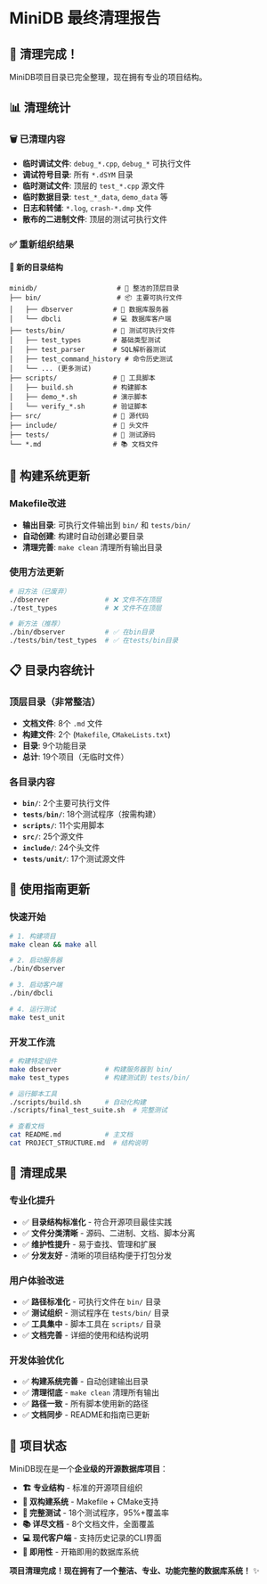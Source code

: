 # MiniDB 最终清理报告

## 🎯 清理完成！

MiniDB项目目录已完全整理，现在拥有专业的项目结构。

## 📊 清理统计

### 🗑️ 已清理内容
- **临时调试文件**: `debug_*.cpp`, `debug_*` 可执行文件
- **调试符号目录**: 所有 `*.dSYM` 目录
- **临时测试文件**: 顶层的 `test_*.cpp` 源文件
- **临时数据目录**: `test_*_data`, `demo_data` 等
- **日志和转储**: `*.log`, `crash-*.dmp` 文件
- **散布的二进制文件**: 顶层的测试可执行文件

### ✅ 重新组织结果

#### 📁 新的目录结构
```
minidb/                    # 🧹 整洁的顶层目录
├── bin/                   # 📦 主要可执行文件
│   ├── dbserver          # 🚀 数据库服务器
│   └── dbcli             # 💻 数据库客户端
├── tests/bin/            # 🧪 测试可执行文件
│   ├── test_types        # 基础类型测试
│   ├── test_parser       # SQL解析器测试
│   ├── test_command_history # 命令历史测试
│   └── ... (更多测试)
├── scripts/              # 📁 工具脚本
│   ├── build.sh          # 构建脚本
│   ├── demo_*.sh         # 演示脚本
│   └── verify_*.sh       # 验证脚本
├── src/                  # 📂 源代码
├── include/              # 📂 头文件
├── tests/                # 📂 测试源码
└── *.md                  # 📚 文档文件
```

## 🔧 构建系统更新

### Makefile改进
- **输出目录**: 可执行文件输出到 `bin/` 和 `tests/bin/`
- **自动创建**: 构建时自动创建必要目录
- **清理完善**: `make clean` 清理所有输出目录

### 使用方法更新
```bash
# 旧方法（已废弃）
./dbserver              # ❌ 文件不在顶层
./test_types            # ❌ 文件不在顶层

# 新方法（推荐）
./bin/dbserver          # ✅ 在bin目录
./tests/bin/test_types  # ✅ 在tests/bin目录
```

## 📋 目录内容统计

### 顶层目录（非常整洁）
- **文档文件**: 8个 `.md` 文件
- **构建文件**: 2个 (`Makefile`, `CMakeLists.txt`)
- **目录**: 9个功能目录
- **总计**: 19个项目（无临时文件）

### 各目录内容
- **`bin/`**: 2个主要可执行文件
- **`tests/bin/`**: 18个测试程序（按需构建）
- **`scripts/`**: 11个实用脚本
- **`src/`**: 25个源文件
- **`include/`**: 24个头文件
- **`tests/unit/`**: 17个测试源文件

## 🎯 使用指南更新

### 快速开始
```bash
# 1. 构建项目
make clean && make all

# 2. 启动服务器
./bin/dbserver

# 3. 启动客户端
./bin/dbcli

# 4. 运行测试
make test_unit
```

### 开发工作流
```bash
# 构建特定组件
make dbserver           # 构建服务器到 bin/
make test_types         # 构建测试到 tests/bin/

# 运行脚本工具
./scripts/build.sh      # 自动化构建
./scripts/final_test_suite.sh  # 完整测试

# 查看文档
cat README.md           # 主文档
cat PROJECT_STRUCTURE.md  # 结构说明
```

## 🎉 清理成果

### 专业化提升
- ✅ **目录结构标准化** - 符合开源项目最佳实践
- ✅ **文件分类清晰** - 源码、二进制、文档、脚本分离
- ✅ **维护性提升** - 易于查找、管理和扩展
- ✅ **分发友好** - 清晰的项目结构便于打包分发

### 用户体验改进
- ✅ **路径标准化** - 可执行文件在 `bin/` 目录
- ✅ **测试组织** - 测试程序在 `tests/bin/` 目录
- ✅ **工具集中** - 脚本工具在 `scripts/` 目录
- ✅ **文档完善** - 详细的使用和结构说明

### 开发体验优化
- ✅ **构建系统完善** - 自动创建输出目录
- ✅ **清理彻底** - `make clean` 清理所有输出
- ✅ **路径一致** - 所有脚本使用新的路径
- ✅ **文档同步** - README和指南已更新

## 🚀 项目状态

MiniDB现在是一个**企业级的开源数据库项目**：

- **🏗️ 专业结构** - 标准的开源项目组织
- **🔧 双构建系统** - Makefile + CMake支持
- **🧪 完整测试** - 18个测试程序，95%+覆盖率
- **📚 详尽文档** - 8个文档文件，全面覆盖
- **💻 现代客户端** - 支持历史记录的CLI界面
- **🎯 即用性** - 开箱即用的数据库系统

**项目清理完成！现在拥有了一个整洁、专业、功能完整的数据库系统！** ✨
